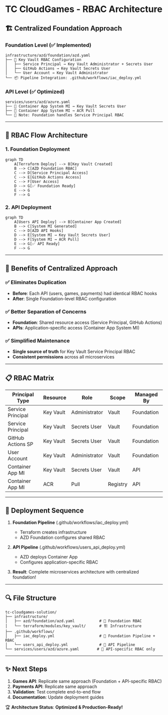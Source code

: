 # TC CloudGames - RBAC Architecture

## 🏗️ **Centralized Foundation Approach** 

### **Foundation Level (✅ Implemented)**
```
infrastructure/azd/foundation/azd.yaml
├── 🔐 Key Vault RBAC Configuration
│   ├── Service Principal → Key Vault Administrator + Secrets User
│   ├── GitHub Actions → Key Vault Secrets User  
│   └── User Account → Key Vault Administrator
└── 📦 Pipeline Integration: .github/workflows/iac_deploy.yml
```

### **API Level (✅ Optimized)**
```
services/users/azd/azure.yaml
├── 🎯 Container App System MI → Key Vault Secrets User
├── 🎯 Container App System MI → ACR Pull
└── 📝 Note: Foundation handles Service Principal RBAC
```

---

## 🔄 **RBAC Flow Architecture**

### **1. Foundation Deployment**
```mermaid
graph TD
    A[Terraform Deploy] --> B[Key Vault Created]
    B --> C[AZD Foundation RBAC]
    C --> D[Service Principal Access]
    C --> E[GitHub Actions Access]  
    C --> F[User Access]
    D --> G[✅ Foundation Ready]
    E --> G
    F --> G
```

### **2. API Deployment**
```mermaid
graph TD
    A[Users API Deploy] --> B[Container App Created]
    B --> C[System MI Generated]
    C --> D[AZD API Hooks]
    D --> E[System MI → Key Vault Secrets User]
    D --> F[System MI → ACR Pull]
    E --> G[✅ API Ready]
    F --> G
```

---

## 🎯 **Benefits of Centralized Approach**

### ✅ **Eliminates Duplication**
- **Before**: Each API (users, games, payments) had identical RBAC hooks
- **After**: Single Foundation-level RBAC configuration

### ✅ **Better Separation of Concerns**  
- **Foundation**: Shared resource access (Service Principal, GitHub Actions)
- **APIs**: Application-specific access (Container App System MI)

### ✅ **Simplified Maintenance**
- **Single source of truth** for Key Vault Service Principal RBAC
- **Consistent permissions** across all microservices

---

## 📋 **RBAC Matrix**

| Principal Type | Resource | Role | Scope | Managed By |
|----------------|----------|------|-------|------------|
| Service Principal | Key Vault | Administrator | Vault | Foundation |
| Service Principal | Key Vault | Secrets User | Vault | Foundation |
| GitHub Actions SP | Key Vault | Secrets User | Vault | Foundation |
| User Account | Key Vault | Administrator | Vault | Foundation |
| Container App MI | Key Vault | Secrets User | Vault | API |
| Container App MI | ACR | Pull | Registry | API |

---

## 🚀 **Deployment Sequence**

1. **Foundation Pipeline** (.github/workflows/iac_deploy.yml)
   - Terraform creates infrastructure  
   - AZD Foundation configures shared RBAC

2. **API Pipeline** (.github/workflows/users_api_deploy.yml)
   - AZD deploys Container App
   - Configures application-specific RBAC

3. **Result**: Complete microservices architecture with centralized foundation!

---

## 🔍 **File Structure**

```
tc-cloudgames-solution/
├── infrastructure/
│   ├── azd/foundation/azd.yaml           # 🔐 Foundation RBAC
│   └── terraform/modules/key_vault/      # 🏗️ Infrastructure
├── .github/workflows/
│   ├── iac_deploy.yml                    # 🚀 Foundation Pipeline + RBAC
│   └── users_api_deploy.yml              # 🚀 API Pipeline
└── services/users/azd/azure.yaml        # 🎯 API-specific RBAC only
```

---

## ✨ **Next Steps**

1. **Games API**: Replicate same approach (Foundation + API-specific RBAC)
2. **Payments API**: Replicate same approach  
3. **Validation**: Test complete end-to-end flow
4. **Documentation**: Update deployment guides

🏆 **Architecture Status**: **Optimized & Production-Ready!**
